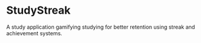 # StudyStreak

A study application gamifying studying for better retention using streak and achievement systems.
